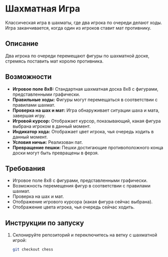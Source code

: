 # Шахматная Игра

Классическая игра в шахматы, где два игрока по очереди делают ходы. Игра заканчивается, когда один из игроков ставит мат
противнику.

## Описание

Два игрока по очереди перемещают фигуры по шахматной доске, стремясь поставить мат королю противника.

## Возможности

* **Игровое поле 8x8:** Стандартная шахматная доска 8x8 с фигурами, представленными графически.
* **Правильные ходы:** Фигуры могут перемещаться в соответствии с правилами шахмат.
* **Проверка на шах и мат:** Игра обнаруживает ситуации шаха и мата, завершая игру.
* **Игровой курсор:** Отображает курсор, показывающий, какая фигура выбрана игроком в данный момент.
* **Индикатор хода:** Отображает цвет игрока, чья очередь ходить в данный момент.
* **Условия ничьи:** Реализован пат.
* **Превращение пешки:** Пешки достигающие противоположного конца доски могут быть превращены в ферзя.

## Требования

* Игровое поле 8x8 с фигурами, представленными графически.
* Возможность перемещения фигур в соответствии с правилами шахмат.
* Проверка на шах и мат.
* Отображение игрового курсора (какая фигура сейчас выбрана).
* Отображение цвета игрока, чья очередь сейчас ходить.

## Инструкции по запуску

1. Склонируйте репозиторий и переключитесь на ветку с шахматной игрой:

   ```bash
   git checkout chess
   ```
